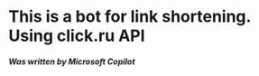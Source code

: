 <h1>This is a bot for link shortening. Using click.ru API </h1>
<h5>Was written by Microsoft Copilot</h5>
